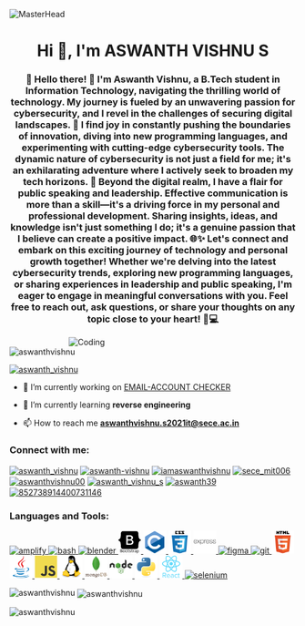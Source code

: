 ![MasterHead](https://firebasestorage.googleapis.com/v0/b/otpchecker-608ed.appspot.com/o/header.jpg?alt=media&token=c6a3e139-191c-49b0-ac18-5bb26e78b3cb)

<h1 align="center">Hi 👋, I'm ASWANTH VISHNU S</h1>
<h3 align="center">👋 Hello there! 🌟 I'm Aswanth Vishnu, a B.Tech student in Information Technology, navigating the thrilling world of technology. My journey is fueled by an unwavering passion for cybersecurity, and I revel in the challenges of securing digital landscapes. 🔐 I find joy in constantly pushing the boundaries of innovation, diving into new programming languages, and experimenting with cutting-edge cybersecurity tools. The dynamic nature of cybersecurity is not just a field for me; it's an exhilarating adventure where I actively seek to broaden my tech horizons. 🎤 Beyond the digital realm, I have a flair for public speaking and leadership. Effective communication is more than a skill—it's a driving force in my personal and professional development. Sharing insights, ideas, and knowledge isn't just something I do; it's a genuine passion that I believe can create a positive impact. 🌐✨ Let's connect and embark on this exciting journey of technology and personal growth together! Whether we're delving into the latest cybersecurity trends, exploring new programming languages, or sharing experiences in leadership and public speaking, I'm eager to engage in meaningful conversations with you. Feel free to reach out, ask questions, or share your thoughts on any topic close to your heart! 🚀💻</h3>
<img align="right" alt="Coding" width="400" src="https://firebasestorage.googleapis.com/v0/b/otpchecker-608ed.appspot.com/o/RED%20ASWANTH.gif?alt=media&token=d6333c77-2c1d-4b95-a331-0edd33af0ff8">


<p align="left"> <img src="https://komarev.com/ghpvc/?username=aswanthvishnu&label=Profile%20views&color=0e75b6&style=flat" alt="aswanthvishnu" /> </p>

<p align="left"> <a href="https://twitter.com/aswanth_vishnu" target="blank"><img src="https://img.shields.io/twitter/follow/aswanth_vishnu?logo=twitter&style=for-the-badge" alt="aswanth_vishnu" /></a> </p>

- 🔭 I’m currently working on [EMAIL-ACCOUNT CHECKER](https://github.com/AswanthVishnu/Email-Account-Checker)

- 🌱 I’m currently learning **reverse engineering**

- 📫 How to reach me **aswanthvishnu.s2021it@sece.ac.in**

<h3 align="left">Connect with me:</h3>
<p align="left">
<a href="https://twitter.com/aswanth_vishnu" target="blank"><img align="center" src="https://raw.githubusercontent.com/rahuldkjain/github-profile-readme-generator/master/src/images/icons/Social/twitter.svg" alt="aswanth_vishnu" height="30" width="40" /></a>
<a href="https://linkedin.com/in/aswanth-vishnu" target="blank"><img align="center" src="https://raw.githubusercontent.com/rahuldkjain/github-profile-readme-generator/master/src/images/icons/Social/linked-in-alt.svg" alt="aswanth-vishnu" height="30" width="40" /></a>
<a href="https://instagram.com/iamaswanthvishnu" target="blank"><img align="center" src="https://raw.githubusercontent.com/rahuldkjain/github-profile-readme-generator/master/src/images/icons/Social/instagram.svg" alt="iamaswanthvishnu" height="30" width="40" /></a>
<a href="https://www.codechef.com/users/sece_mit006" target="blank"><img align="center" src="https://cdn.jsdelivr.net/npm/simple-icons@3.1.0/icons/codechef.svg" alt="sece_mit006" height="30" width="40" /></a>
<a href="https://www.hackerrank.com/aswanthvishnu00" target="blank"><img align="center" src="https://raw.githubusercontent.com/rahuldkjain/github-profile-readme-generator/master/src/images/icons/Social/hackerrank.svg" alt="aswanthvishnu00" height="30" width="40" /></a>
<a href="https://www.leetcode.com/aswanth_vishnu_s" target="blank"><img align="center" src="https://raw.githubusercontent.com/rahuldkjain/github-profile-readme-generator/master/src/images/icons/Social/leet-code.svg" alt="aswanth_vishnu_s" height="30" width="40" /></a>
<a href="https://www.hackerearth.com/aswanth39" target="blank"><img align="center" src="https://raw.githubusercontent.com/rahuldkjain/github-profile-readme-generator/master/src/images/icons/Social/hackerearth.svg" alt="aswanth39" height="30" width="40" /></a>
<a href="https://discord.gg/852738914400731146" target="blank"><img align="center" src="https://raw.githubusercontent.com/rahuldkjain/github-profile-readme-generator/master/src/images/icons/Social/discord.svg" alt="852738914400731146" height="30" width="40" /></a>
</p>

<h3 align="left">Languages and Tools:</h3>
<p align="left"> <a href="https://aws.amazon.com/amplify/" target="_blank" rel="noreferrer"> <img src="https://docs.amplify.aws/assets/logo-dark.svg" alt="amplify" width="40" height="40"/> </a> <a href="https://www.gnu.org/software/bash/" target="_blank" rel="noreferrer"> <img src="https://www.vectorlogo.zone/logos/gnu_bash/gnu_bash-icon.svg" alt="bash" width="40" height="40"/> </a> <a href="https://www.blender.org/" target="_blank" rel="noreferrer"> <img src="https://download.blender.org/branding/community/blender_community_badge_white.svg" alt="blender" width="40" height="40"/> </a> <a href="https://getbootstrap.com" target="_blank" rel="noreferrer"> <img src="https://raw.githubusercontent.com/devicons/devicon/master/icons/bootstrap/bootstrap-plain-wordmark.svg" alt="bootstrap" width="40" height="40"/> </a> <a href="https://www.cprogramming.com/" target="_blank" rel="noreferrer"> <img src="https://raw.githubusercontent.com/devicons/devicon/master/icons/c/c-original.svg" alt="c" width="40" height="40"/> </a> <a href="https://www.w3schools.com/css/" target="_blank" rel="noreferrer"> <img src="https://raw.githubusercontent.com/devicons/devicon/master/icons/css3/css3-original-wordmark.svg" alt="css3" width="40" height="40"/> </a> <a href="https://expressjs.com" target="_blank" rel="noreferrer"> <img src="https://raw.githubusercontent.com/devicons/devicon/master/icons/express/express-original-wordmark.svg" alt="express" width="40" height="40"/> </a> <a href="https://www.figma.com/" target="_blank" rel="noreferrer"> <img src="https://www.vectorlogo.zone/logos/figma/figma-icon.svg" alt="figma" width="40" height="40"/> </a> <a href="https://git-scm.com/" target="_blank" rel="noreferrer"> <img src="https://www.vectorlogo.zone/logos/git-scm/git-scm-icon.svg" alt="git" width="40" height="40"/> </a> <a href="https://www.w3.org/html/" target="_blank" rel="noreferrer"> <img src="https://raw.githubusercontent.com/devicons/devicon/master/icons/html5/html5-original-wordmark.svg" alt="html5" width="40" height="40"/> </a> <a href="https://www.java.com" target="_blank" rel="noreferrer"> <img src="https://raw.githubusercontent.com/devicons/devicon/master/icons/java/java-original.svg" alt="java" width="40" height="40"/> </a> <a href="https://developer.mozilla.org/en-US/docs/Web/JavaScript" target="_blank" rel="noreferrer"> <img src="https://raw.githubusercontent.com/devicons/devicon/master/icons/javascript/javascript-original.svg" alt="javascript" width="40" height="40"/> </a> <a href="https://www.linux.org/" target="_blank" rel="noreferrer"> <img src="https://raw.githubusercontent.com/devicons/devicon/master/icons/linux/linux-original.svg" alt="linux" width="40" height="40"/> </a> <a href="https://www.mongodb.com/" target="_blank" rel="noreferrer"> <img src="https://raw.githubusercontent.com/devicons/devicon/master/icons/mongodb/mongodb-original-wordmark.svg" alt="mongodb" width="40" height="40"/> </a> <a href="https://nodejs.org" target="_blank" rel="noreferrer"> <img src="https://raw.githubusercontent.com/devicons/devicon/master/icons/nodejs/nodejs-original-wordmark.svg" alt="nodejs" width="40" height="40"/> </a> <a href="https://www.python.org" target="_blank" rel="noreferrer"> <img src="https://raw.githubusercontent.com/devicons/devicon/master/icons/python/python-original.svg" alt="python" width="40" height="40"/> </a> <a href="https://reactjs.org/" target="_blank" rel="noreferrer"> <img src="https://raw.githubusercontent.com/devicons/devicon/master/icons/react/react-original-wordmark.svg" alt="react" width="40" height="40"/> </a> <a href="https://www.selenium.dev" target="_blank" rel="noreferrer"> <img src="https://raw.githubusercontent.com/detain/svg-logos/780f25886640cef088af994181646db2f6b1a3f8/svg/selenium-logo.svg" alt="selenium" width="40" height="40"/> </a> </p>

<p><img align="left" src="https://github-readme-stats.vercel.app/api/top-langs?username=aswanthvishnu&show_icons=true&locale=en&layout=compact" alt="aswanthvishnu" /></p>

<p>&nbsp;<img align="center" src="https://github-readme-stats.vercel.app/api?username=aswanthvishnu&show_icons=true&locale=en" alt="aswanthvishnu" /></p>

<p><img align="center" src="https://github-readme-streak-stats.herokuapp.com/?user=aswanthvishnu&" alt="aswanthvishnu" /></p>

